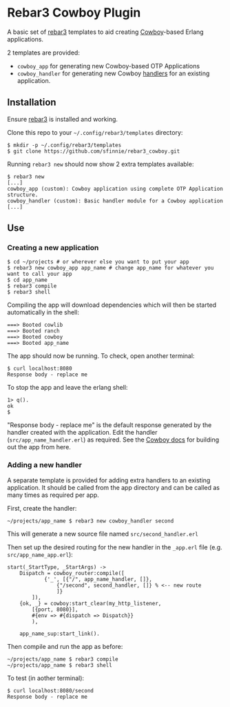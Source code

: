 # Rebar3 Cowboy Plugin

A basic set of [rebar3](https://www.rebar3.org) templates to aid creating [Cowboy](https://ninenines.eu/docs/en/cowboy/2.6/guide/)-based Erlang applications.

2 templates are provided: 

* `cowboy_app` for generating new Cowboy-based OTP Applications
* `cowboy_handler` for generating new Cowboy [handlers](https://ninenines.eu/docs/en/cowboy/2.6/guide/handlers/) for an existing application.

## Installation

Ensure [rebar3](https://www.rebar3.org) is installed and working.

Clone this repo to your `~/.config/rebar3/templates` directory:

	$ mkdir -p ~/.config/rebar3/templates
	$ git clone https://github.com/sfinnie/rebar3_cowboy.git

Running `rebar3 new` should now show 2 extra templates available:

	$ rebar3 new
	[...]
	cowboy_app (custom): Cowboy application using complete OTP Application structure.
	cowboy_handler (custom): Basic handler module for a Cowboy application
	[...]

## Use

### Creating a new application

	$ cd ~/projects # or wherever else you want to put your app
	$ rebar3 new cowboy_app app_name # change app_name for whatever you want to call your app
	$ cd app_name
	$ rebar3 compile
	$ rebar3 shell

Compiling the app will download dependencies which will then be started automatically in the shell:

	===> Booted cowlib
	===> Booted ranch
	===> Booted cowboy
	===> Booted app_name

The app should now be running. To check, open another terminal:

	$ curl localhost:8080
	Response body - replace me

To stop the app and leave the erlang shell:

	1> q().
	ok
	$ 
"Response body - replace me" is the default response generated by the handler created with the application.  Edit the handler (`src/app_name_handler.erl`) as required.  See the [Cowboy docs](https://ninenines.eu/docs/en/cowboy/2.6/guide/) for building out the app from here.

### Adding a new handler

A separate template is provided for adding extra handlers to an existing application.  It should be called from the app directory and can be called as many times as required per app.

First, create the handler: 

	~/projects/app_name $ rebar3 new cowboy_handler second

This will generate a new source file named `src/second_handler.erl`

Then set up the desired routing for the new handler in the `_app.erl` file (e.g. `src/app_name_app.erl`): 

	start(_StartType, _StartArgs) ->
		Dispatch = cowboy_router:compile([
				{'_', [{"/", app_name_handler, []},
					{"/second", second_handler, []} % <-- new route
					]}
			]),
		{ok, _} = cowboy:start_clear(my_http_listener,
			[{port, 8080}],
			#{env => #{dispatch => Dispatch}}
			),

		app_name_sup:start_link().

Then compile and run the app as before:

	~/projects/app_name $ rebar3 compile
	~/projects/app_name $ rebar3 shell

To test (in aother terminal):

	$ curl localhost:8080/second
	Response body - replace me


